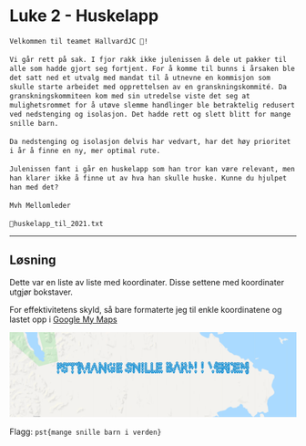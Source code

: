 # Luke 2 - Huskelapp

```
Velkommen til teamet HallvardJC 🙌!

Vi går rett på sak. I fjor rakk ikke julenissen å dele ut pakker til alle som hadde gjort seg fortjent. For å komme til bunns i årsaken ble det satt ned et utvalg med mandat til å utnevne en kommisjon som skulle starte arbeidet med opprettelsen av en granskningskommité. Da granskningskommiteen kom med sin utredelse viste det seg at mulighetsrommet for å utøve slemme handlinger ble betraktelig redusert ved nedstenging og isolasjon. Det hadde rett og slett blitt for mange snille barn.

Da nedstenging og isolasjon delvis har vedvart, har det høy prioritet i år å finne en ny, mer optimal rute.

Julenissen fant i går en huskelapp som han tror kan være relevant, men han klarer ikke å finne ut av hva han skulle huske. Kunne du hjulpet han med det?

Mvh Mellomleder

📎huskelapp_til_2021.txt
```

---

## Løsning

Dette var en liste av liste med koordinater. Disse settene med koordinater utgjør bokstaver. 

For effektivitetens skyld, så bare formaterte jeg til enkle koordinatene og lastet opp i [Google My Maps](mymaps.google.com "My maps")


![Skjermbilde av løsning](./skjermbilde.PNG "Løsning")

Flagg: `pst{mange snille barn i verden}`